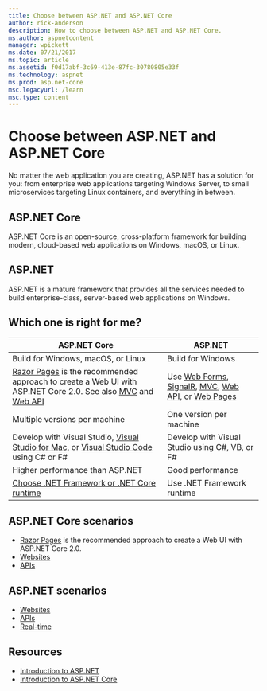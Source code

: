 ```yaml
---
title: Choose between ASP.NET and ASP.NET Core
author: rick-anderson
description: How to choose between ASP.NET and ASP.NET Core.
ms.author: aspnetcontent
manager: wpickett
ms.date: 07/21/2017
ms.topic: article
ms.assetid: f0d17abf-3c69-413e-87fc-30780805e33f
ms.technology: aspnet
ms.prod: asp.net-core
msc.legacyurl: /learn
msc.type: content
---
```


# Choose between ASP.NET and ASP.NET Core 

No matter the web application you are creating, ASP.NET has a solution for you: from enterprise web applications targeting Windows Server, to small microservices targeting Linux containers, and everything in between.

## ASP.NET Core

ASP.NET Core is an open-source, cross-platform framework for building modern, cloud-based web applications on Windows, macOS, or Linux.

## ASP.NET

ASP.NET is a mature framework that provides all the services needed to build enterprise-class, server-based web applications on Windows.

## Which one is right for me?

| ASP.NET Core | ASP.NET |
|---|---|
|Build for Windows, macOS, or Linux|Build for Windows|
|[Razor Pages](xref:mvc/razor-pages/index) is the recommended approach to create a Web UI with ASP.NET Core 2.0. See also [MVC](xref:mvc/overview) and [Web API](xref:tutorials/first-web-api)|Use [Web Forms](https://docs.microsoft.com/aspnet/web-forms), [SignalR](https://docs.microsoft.com/aspnet/signalr), [MVC](https://docs.microsoft.com/aspnet/mvc), [Web API](https://docs.microsoft.com/aspnet/web-api/), or [Web Pages](https://docs.microsoft.com/aspnet/web-pages)|
|Multiple versions per machine|One version per machine|
|Develop with Visual Studio, [Visual Studio for Mac](https://www.visualstudio.com/vs/visual-studio-mac/), or [Visual Studio Code](https://code.visualstudio.com/) using C# or F#|Develop with Visual Studio using C#, VB, or F#|
|Higher performance than ASP.NET|Good performance|
|[Choose .NET Framework or .NET Core runtime](https://docs.microsoft.com/dotnet/articles/standard/choosing-core-framework-server)|Use .NET Framework runtime|

## ASP.NET Core scenarios

<!-- update link to Razor Pages mvc movie series when done -->
* [Razor Pages](xref:mvc/razor-pages/index) is the recommended approach to create a Web UI with ASP.NET Core 2.0.
* [Websites](xref:tutorials/first-mvc-app/index)
* [APIs](xref:tutorials/first-web-api)

## ASP.NET scenarios

* [Websites](https://docs.microsoft.com/aspnet/mvc)
* [APIs](https://docs.microsoft.com/aspnet/web-api)
* [Real-time](https://docs.microsoft.com/aspnet/signalr)

## Resources

* [Introduction to ASP.NET](https://docs.microsoft.com/aspnet/overview)
* [Introduction to ASP.NET Core](xref:index)
